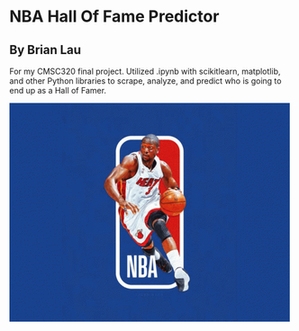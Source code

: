 # NBA Hall Of Fame Predictor
## By Brian Lau
For my CMSC320 final project. Utilized .ipynb with scikitlearn, matplotlib, and other Python libraries to scrape, analyze, and predict who is going to end up as a Hall of Famer.

![](gif.gif)
